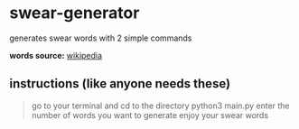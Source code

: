 # swear-generator
generates swear words with 2 simple commands

**words source:** [wikipedia](https://en.wiktionary.org/w/index.php?title=Category:English_vulgarities)

## instructions (like anyone needs these)
> go to your terminal and cd to the directory
> python3 main.py
> enter the number of words you want to generate
> enjoy your swear words